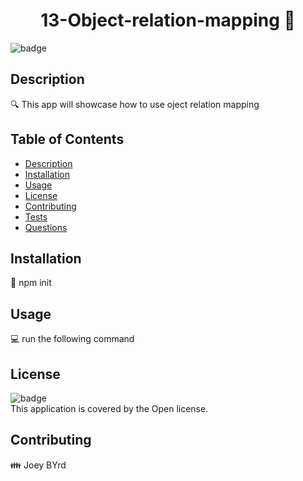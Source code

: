 <h1 align="center">13-Object-relation-mapping 👋</h1>
  
![badge](https://img.shields.io/badge/license-Open-brightgreen)<br />

## Description
🔍 This app will showcase how to use oject relation mapping

## Table of Contents
- [Description](#description)
- [Installation](#installation)
- [Usage](#usage)
- [License](#license)
- [Contributing](#contributing)
- [Tests](#tests)
- [Questions](#questions)

## Installation
💾 npm init

## Usage
💻 run the following command

## License
![badge](https://img.shields.io/badge/license-Open-brightgreen)
<br />
This application is covered by the Open license. 

## Contributing
👪 Joey BYrd

